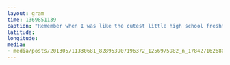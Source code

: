 ```yaml
---
layout: gram
time: 1369851139
caption: "Remember when I was like the cutest little high school freshman that you ever did see?"
latitude: 
longitude: 
media:
- media/posts/201305/11330681_828953907196372_1256975982_n_17842716268000351.jpg
---
```


